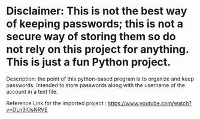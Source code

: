 # Disclaimer: This is not the best way of keeping passwords; this is not a secure way of storing them so do not rely on this project for anything. This is just a fun Python project. 

Description: the point of this python-based program is to organize and keep passwords. Intended to store passwords along with the username of the account in a text file. 

Reference Link for the imported project :
  https://www.youtube.com/watch?v=DLn3jOsNRVE
